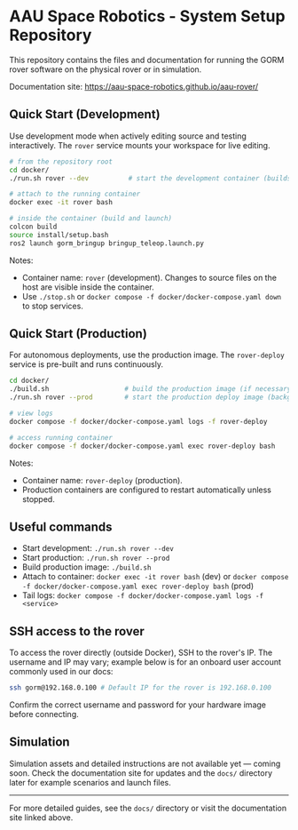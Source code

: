# AAU Space Robotics - System Setup Repository
This repository contains the files and documentation for running the GORM rover software on the physical rover or in simulation.

Documentation site: https://aau-space-robotics.github.io/aau-rover/

## Quick Start (Development)

Use development mode when actively editing source and testing interactively. The `rover` service mounts your workspace for live editing.

```bash
# from the repository root
cd docker/
./run.sh rover --dev          # start the development container (builds and mounts source)

# attach to the running container
docker exec -it rover bash

# inside the container (build and launch)
colcon build
source install/setup.bash
ros2 launch gorm_bringup bringup_teleop.launch.py
```

Notes:
- Container name: `rover` (development). Changes to source files on the host are visible inside the container.
- Use `./stop.sh` or `docker compose -f docker/docker-compose.yaml down` to stop services.

## Quick Start (Production)

For autonomous deployments, use the production image. The `rover-deploy` service is pre-built and runs continuously.

```bash
cd docker/
./build.sh                   # build the production image (if necessary)
./run.sh rover --prod        # start the production deploy image (background)

# view logs
docker compose -f docker/docker-compose.yaml logs -f rover-deploy

# access running container
docker compose -f docker/docker-compose.yaml exec rover-deploy bash
```

Notes:
- Container name: `rover-deploy` (production).
- Production containers are configured to restart automatically unless stopped.

## Useful commands

- Start development: `./run.sh rover --dev`
- Start production: `./run.sh rover --prod`
- Build production image: `./build.sh`
- Attach to container: `docker exec -it rover bash` (dev) or `docker compose -f docker/docker-compose.yaml exec rover-deploy bash` (prod)
- Tail logs: `docker compose -f docker/docker-compose.yaml logs -f <service>`

## SSH access to the rover

To access the rover directly (outside Docker), SSH to the rover's IP. The username and IP may vary; example below is for an onboard user account commonly used in our docs:

```bash
ssh gorm@192.168.0.100 # Default IP for the rover is 192.168.0.100
```

Confirm the correct username and password for your hardware image before connecting.

## Simulation

Simulation assets and detailed instructions are not available yet — coming soon. Check the documentation site for updates and the `docs/` directory later for example scenarios and launch files.

---

For more detailed guides, see the `docs/` directory or visit the documentation site linked above.
